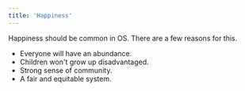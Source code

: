 ```yaml
---
title: 'Happiness'
---
```


Happiness should be common in OS. There are a few reasons for this.

* Everyone will have an abundance.
* Children won't grow up disadvantaged.
* Strong sense of community.
* A fair and equitable system.
